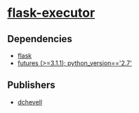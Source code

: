 # [flask-executor](https://pypi.org/project/flask-executor)

## Dependencies
- [flask](packages/f/flask.md)
- [futures (>=3.1.1); python_version=='2.7'](packages/f/futures.md)



## Publishers
- [dchevell](https://pypi.org/user/dchevell)

